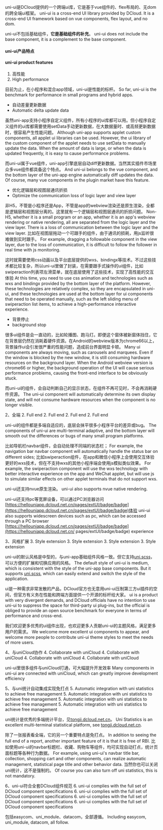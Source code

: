 uni-ui是DCloud提供的一个跨端ui库，它是基于vue组件的、flex布局的、无dom的跨全端ui框架。
uni-ui is a cross-end UI library provided by DCloud. It is a cross-end UI framework based on vue components, flex layout, and no dom.

uni-ui不包括基础组件，**它是基础组件的补充**。
uni-ui does not include the base component, it is a complement to the base component.

#### uni-ui产品特点
#### uni-ui product features

1. 高性能
1. High performance

目前为止，在小程序和混合app领域，uni-ui是性能的标杆。
So far, uni-ui is the benchmark for performance in small programs and hybrid apps.

- 自动差量更新数据
- Automatic delta update data

虽然uni-app支持小程序自定义组件，所有小程序的ui库都可以用。但小程序自定义组件的ui库都需要使用setData手动更新数据，在大数据量时、或高频更新数据时，很容易产生性能问题。
Although uni-app supports applet custom components, all applet ui libraries can be used. However, the ui library of the custom component of the applet needs to use setData to manually update the data. When the amount of data is large, or when the data is updated frequently, it is easy to cause performance problems.

而uni-ui属于vue组件，uni-app引擎底层自动diff更新数据。当然其实插件市场里众多vue组件都具备这个特点。
And uni-ui belongs to the vue component, and the bottom layer of the uni-app engine automatically diff updates the data. Of course, many vue components in the plugin market have this feature.

- 优化逻辑层和视图层通讯折损
- Optimize the communication loss of logic layer and view layer

非H5，不管是小程序还是App，不管是app的webview渲染还是原生渲染，全都是逻辑层和视图层分离的。这里就有一个逻辑层和视图层通讯的折损问题。
Non-H5, whether it is a small program or an app, whether it is an app's webview rendering or native rendering, all are separated from the logic layer and the view layer. There is a loss of communication between the logic layer and the view layer.
比如在视图层拖动一个可跟手的组件，由于通讯的损耗，用js监听很难做到实时跟手。
For example, dragging a followable component in the view layer, due to the loss of communication, it is difficult to follow the follower in real time with js monitoring.

这时就需要使用css动画以及平台底层提供的wxs、bindingx等技术。不过这些技术都比较复杂，所以uni-ui里做了封装，在需要跟手式操作的ui组件，比如swiperaction列表项左滑菜单，就在底层使用了这些技术，实现了高性能的交互体验
At this time, you need to use css animation and technologies such as wxs and bindingx provided by the bottom layer of the platform. However, these technologies are relatively complex, so they are encapsulated in uni-ui, and these technologies are used at the bottom layer for ui components that need to be operated manually, such as the left sliding menu of swiperaction list items, to achieve a high-performance interactive experience.

- 背景停止
- background stop

很多ui组件是会一直动的，比如轮播图、跑马灯。即便这个窗体被新窗体挡住，它在背景层仍然在消耗着硬件资源。在Android的webview版本为chrome66以上，背景操作ui会引发很严重的性能问题，造成前台界面明显卡顿。
Many ui components are always moving, such as carousels and marquees. Even if the window is blocked by the new window, it is still consuming hardware resources on the background layer. When the Android webview version is chrome66 or higher, the background operation of the UI will cause serious performance problems, causing the front-end interface to be obviously stuck.

而uni-ui的组件，会自动判断自己的显示状态，在组件不再可见时，不会再消耗硬件资源。
The uni-ui component will automatically determine its own display state, and will not consume hardware resources when the component is no longer visible.

2、全端
2. Full end
2. Full end
2. Full end
2. Full end

uni-ui的组件都是多端自适应的，底层会抹平很多小程序平台的差异或bug。
The components of uni-ui are multi-terminal adaptive, and the bottom layer will smooth out the differences or bugs of many small program platforms.

比如导航栏navbar组件，会自动处理不同端的状态栏；
For example, the navigation bar navbar component will automatically handle the status bar on different sides;
比如swiperaction组件，在app和微信小程序上会使用交互体验更好的wxs技术，但在不支持wxs的其他小程序端会使用js模拟类似效果。
For example, the swiperaction component will use the wxs technology with better interactive experience on the app and WeChat applet, but will use js to simulate similar effects on other applet terminals that do not support wxs.

uni-ui还支持nvue原生渲染。
uni-ui also supports nvue native rendering.

uni-ui还支持pc等宽屏设备，可以通过PC浏览器访问[https://hellouniapp.dcloud.net.cn/pages/extUI/badge/badge](https://hellouniapp.dcloud.net.cn/pages/extUI/badge/badge)体验
uni-ui also supports widescreen devices such as pc, which can be accessed through a PC browser [https://hellouniapp.dcloud.net.cn/pages/extUI/badge/badge](https://hellouniapp.dcloud.net.cn/ pages/extUI/badge/badge) experience

3、风格扩展
3. Style extension
3. Style extension
3. Style extension
3. Style extension

uni-ui的默认风格是中型的，与uni-app基础组件风格一致。但它支持[uni.scss](https://uniapp.dcloud.io/collocation/uni-scss)，可以方便的扩展和切换应用的风格。
The default style of uni-ui is medium, which is consistent with the style of the uni-app base components. But it supports [uni.scss](https://uniapp.dcloud.io/collocation/uni-scss), which can easily extend and switch the style of the application.

ui是一种需求非常发散的产品，DCloud官方也无意用uni-ui压制第三方ui插件的空间，但官方有义务在性能和跨端方面提供一个开源的标杆给大家。
ui is a product with very divergent demands, and DCloud officials have no intention to use uni-ui to suppress the space for third-party ui plug-ins, but the official is obliged to provide an open source benchmark for everyone in terms of performance and cross-end.

我们欢迎更多优秀的ui组件出现，也欢迎更多人贡献uni-ui的主题风格，满足更多用户的需求。
We welcome more excellent ui components to appear, and welcome more people to contribute uni-ui theme styles to meet the needs of more users.

4、与uniCloud协作
4. Collaborate with uniCloud
4. Collaborate with uniCloud
4. Collaborate with uniCloud
4. Collaborate with uniCloud

uni-ui里很多组件与uniCloud打通，可大幅提升开发效率
Many components in uni-ui are connected with uniCloud, which can greatly improve development efficiency

5、与uni统计自动集成实现免打点
5. Automatic integration with uni statistics to achieve free management
5. Automatic integration with uni statistics to achieve free management
5. Automatic integration with uni statistics to achieve free management
5. Automatic integration with uni statistics to achieve free management

uni统计是优秀的多端统计平台，见[tongji.dcloud.net.cn](https://tongji.dcloud.net.cn)。
Uni Statistics is an excellent multi-terminal statistical platform, see [tongji.dcloud.net.cn](https://tongji.dcloud.net.cn).

除了一张报表看全端，它的另一个重要特点是免打点。
In addition to seeing the full end of a report, another important feature of it is that it is free of RBI.
比如使用uni-ui的navbar标题栏、收藏、购物车等组件，均可实现自动打点，统计页面标题等各种行为数据。
For example, using uni-ui's navbar title bar, collection, shopping cart and other components, can realize automatic management, statistical page title and other behavior data.
当然你也可以关闭uni统计，这不是强制的。
Of course you can also turn off uni statistics, this is not mandatory.

6、uni-ui符合全套DCloud组件规范
6. uni-ui complies with the full set of DCloud component specifications
6. uni-ui complies with the full set of DCloud component specifications
6. uni-ui complies with the full set of DCloud component specifications
6. uni-ui complies with the full set of DCloud component specifications

包括easycom、uni_module、datacom，全部遵循。
Including easycom, uni_module, datacom, all follow.

